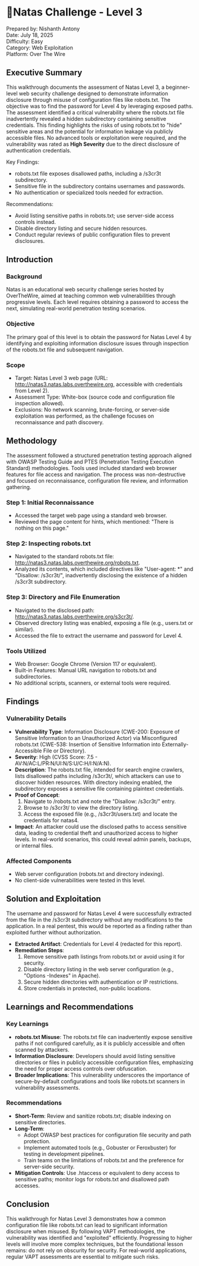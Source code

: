 # 🏴󠁡󠁦󠁷󠁡󠁲󠁿Natas Challenge - Level 3

Prepared by: Nishanth Antony  
Date: July 18, 2025  
Difficulty: Easy  
Category: Web Exploitation    
Platform: Over The Wire    

## Executive Summary
This walkthrough documents the assessment of Natas Level 3, a beginner-level web security challenge designed to demonstrate information disclosure through misuse of configuration files like robots.txt. The objective was to find the password for Level 4 by leveraging exposed paths. The assessment identified a critical vulnerability where the robots.txt file inadvertently revealed a hidden subdirectory containing sensitive credentials. This finding highlights the risks of using robots.txt to "hide" sensitive areas and the potential for information leakage via publicly accessible files. No advanced tools or exploitation were required, and the vulnerability was rated as **High Severity** due to the direct disclosure of authentication credentials.

Key Findings:
- robots.txt file exposes disallowed paths, including a /s3cr3t subdirectory.
- Sensitive file in the subdirectory contains usernames and passwords.
- No authentication or specialized tools needed for extraction.

Recommendations:
- Avoid listing sensitive paths in robots.txt; use server-side access controls instead.
- Disable directory listing and secure hidden resources.
- Conduct regular reviews of public configuration files to prevent disclosures.

## Introduction
### Background
Natas is an educational web security challenge series hosted by OverTheWire, aimed at teaching common web vulnerabilities through progressive levels. Each level requires obtaining a password to access the next, simulating real-world penetration testing scenarios.

### Objective
The primary goal of this level is to obtain the password for Natas Level 4 by identifying and exploiting information disclosure issues through inspection of the robots.txt file and subsequent navigation.

### Scope
- Target: Natas Level 3 web page (URL: http://natas3.natas.labs.overthewire.org, accessible with credentials from Level 2).
- Assessment Type: White-box (source code and configuration file inspection allowed).
- Exclusions: No network scanning, brute-forcing, or server-side exploitation was performed, as the challenge focuses on reconnaissance and path discovery.

## Methodology
The assessment followed a structured penetration testing approach aligned with OWASP Testing Guide and PTES (Penetration Testing Execution Standard) methodologies. Tools used included standard web browser features for file access and navigation. The process was non-destructive and focused on reconnaissance, configuration file review, and information gathering.

### Step 1: Initial Reconnaissance
- Accessed the target web page using a standard web browser.
- Reviewed the page content for hints, which mentioned: "There is nothing on this page."

### Step 2: Inspecting robots.txt
- Navigated to the standard robots.txt file: http://natas3.natas.labs.overthewire.org/robots.txt.
- Analyzed its contents, which included directives like "User-agent: *" and "Disallow: /s3cr3t/", inadvertently disclosing the existence of a hidden /s3cr3t subdirectory.

### Step 3: Directory and File Enumeration
- Navigated to the disclosed path: http://natas3.natas.labs.overthewire.org/s3cr3t/.
- Observed directory listing was enabled, exposing a file (e.g., users.txt or similar).
- Accessed the file to extract the username and password for Level 4.

### Tools Utilized
- Web Browser: Google Chrome (Version 117 or equivalent).
- Built-in Features: Manual URL navigation to robots.txt and subdirectories.
- No additional scripts, scanners, or external tools were required.

## Findings
### Vulnerability Details
- **Vulnerability Type**: Information Disclosure (CWE-200: Exposure of Sensitive Information to an Unauthorized Actor) via Misconfigured robots.txt (CWE-538: Insertion of Sensitive Information into Externally-Accessible File or Directory).
- **Severity**: High (CVSS Score: 7.5 - AV:N/AC:L/PR:N/UI:N/S:U/C:H/I:N/A:N).
- **Description**: The robots.txt file, intended for search engine crawlers, lists disallowed paths including /s3cr3t/, which attackers can use to discover hidden resources. With directory indexing enabled, the subdirectory exposes a sensitive file containing plaintext credentials.
- **Proof of Concept**:
  1. Navigate to /robots.txt and note the "Disallow: /s3cr3t/" entry.
  2. Browse to /s3cr3t/ to view the directory listing.
  3. Access the exposed file (e.g., /s3cr3t/users.txt) and locate the credentials for natas4.
- **Impact**: An attacker could use the disclosed paths to access sensitive data, leading to credential theft and unauthorized access to higher levels. In real-world scenarios, this could reveal admin panels, backups, or internal files.

### Affected Components
- Web server configuration (robots.txt and directory indexing).
- No client-side vulnerabilities were tested in this level.

## Solution and Exploitation
The username and password for Natas Level 4 were successfully extracted from the file in the /s3cr3t subdirectory without any modifications to the application. In a real pentest, this would be reported as a finding rather than exploited further without authorization.

- **Extracted Artifact**: Credentials for Level 4 (redacted for this report).
- **Remediation Steps**:
  1. Remove sensitive path listings from robots.txt or avoid using it for security.
  2. Disable directory listing in the web server configuration (e.g., "Options -Indexes" in Apache).
  3. Secure hidden directories with authentication or IP restrictions.
  4. Store credentials in protected, non-public locations.

## Learnings and Recommendations
### Key Learnings
- **robots.txt Misuse**: The robots.txt file can inadvertently expose sensitive paths if not configured carefully, as it is publicly accessible and often scanned by attackers.
- **Information Disclosure**: Developers should avoid listing sensitive directories or files in publicly accessible configuration files, emphasizing the need for proper access controls over obfuscation.
- **Broader Implications**: This vulnerability underscores the importance of secure-by-default configurations and tools like robots.txt scanners in vulnerability assessments.

### Recommendations
- **Short-Term**: Review and sanitize robots.txt; disable indexing on sensitive directories.
- **Long-Term**: 
  - Adopt OWASP best practices for configuration file security and path protection.
  - Implement automated tools (e.g., Gobuster or Feroxbuster) for testing in development pipelines.
  - Train teams on the limitations of robots.txt and the preference for server-side security.
- **Mitigation Controls**: Use .htaccess or equivalent to deny access to sensitive paths; monitor logs for robots.txt and disallowed path accesses.

## Conclusion
This walkthrough for Natas Level 3 demonstrates how a common configuration file like robots.txt can lead to significant information disclosure when misused. By following VAPT methodologies, the vulnerability was identified and "exploited" efficiently. Progressing to higher levels will involve more complex techniques, but the foundational lesson remains: do not rely on obscurity for security. For real-world applications, regular VAPT assessments are essential to mitigate such risks.
